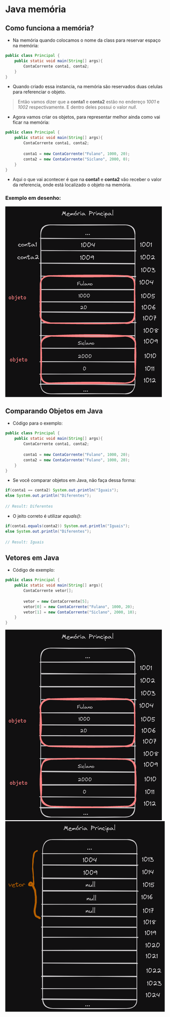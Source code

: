 # Java memória

## Como funciona a memória?

- Na memória quando colocamos o nome da class para reservar espaço na memória:

```java
public class Principal {
	public static void main(String[] args){
		ContaCorrente conta1, conta2;
	}
}
```

- Quando criado essa instancia, na memória são reservados duas celulas para referenciar o objeto.

> Então vamos dizer que a **conta1** e **conta2** estão no endereço *1001* e *1002* respectivamente. E dentro deles possui o valor *null*. 

- Agora vamos criar os objetos, para representar melhor ainda como vai ficar na memória:

```java
public class Principal {
	public static void main(String[] args){
		ContaCorrente conta1, conta2;
		
		conta1 = new ContaCorrente("Fulano", 1000, 20);
		conta2 = new ContaCorrente("Siclano", 2000, 0);
	}
}
```

- Aqui o que vai acontecer é que na **conta1** e **conta2** vão receber o valor da referencia, onde está localizado o objeto na memória.

### Exemplo em desenho:

![Desenho de uma memória principal, mostrando a conta1 e conta2 sendo uma referencia para os objetos criados](./MemoriaJava0.png)

## Comparando Objetos em Java

- Código para o exemplo:
```java
public class Principal {
	public static void main(String[] args){
		ContaCorrente conta1, conta2;
		
		conta1 = new ContaCorrente("Fulano", 1000, 20);
		conta2 = new ContaCorrente("Fulano", 1000, 20);
	}
}
```


- Se você comparar objetos em Java, não faça dessa forma:

```java
if(conta1 == conta2) System.out.println("Iguais");
else System.out.println("Diferentes");

// Result: Diferentes
```

- O jeito correto é utilizar *equals()*:
```java
if(conta1.equals(conta2)) System.out.println("Iguais");
else System.out.println("Diferentes");

// Result: Iguais
```


## Vetores em Java

- Código de exemplo:

```java
public class Principal {
	public static void main(String[] args){
		ContaCorrente vetor[];

		vetor = new ContaCorrente[5];
		vetor[0] = new ContaCorrente("Fulano", 1000, 20);
		vetor[1] = new ContaCorrente("Siclano", 2000, 10); 
	}
}
```


![Desenho de uma memória principal, mostrando objetos criados](./MemoriaJava1.png)
![Desenho de uma memória principal, mostrando como um vetor referencia os objetos criados](./MemoriaJava2.png)
